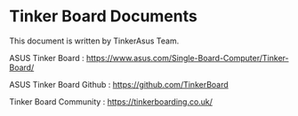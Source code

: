 # Tinker Board Documents

This document is written by TinkerAsus Team. 


ASUS Tinker Board : https://www.asus.com/Single-Board-Computer/Tinker-Board/

ASUS Tinker Board Github : https://github.com/TinkerBoard

Tinker Board Community : https://tinkerboarding.co.uk/

